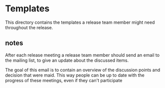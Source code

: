 # Templates

This directory contains the templates a release team member might need
throughout the release.

## notes

After each release meeting a release team member should send an email to the
mailing list, to give an update about the discussed items.

The goal of this email is to contain an overview of the discussion points and
decision that were maid. This way people can be up to date with the progress of
these meetings, even if they can't participate
